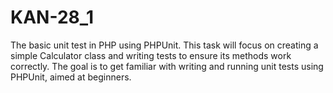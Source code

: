 # KAN-28_1
 The basic unit test in PHP using PHPUnit. This task will focus on creating a simple Calculator class and writing tests to ensure its methods work correctly. The goal is to get familiar with writing and running unit tests using PHPUnit, aimed at beginners.
